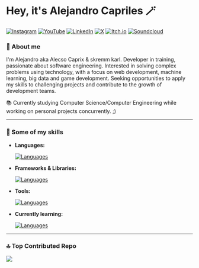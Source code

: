 # Hey, it's Alejandro Capriles 🪄

[![Instagram](https://img.shields.io/badge/Instagram-pink?style=for-the-badge&logo=Instagram&logoSize=auto&color=ff2f69)](https://www.instagram.com/alecsodev) [![YouTube](https://img.shields.io/badge/Subscribe-red?style=for-the-badge&logo=youtube&logoSize=auto&color=ff2a30)](https://www.youtube.com/@alecsocaprix) [![LinkedIn](https://img.shields.io/badge/Linkedin-blue?style=for-the-badge&logo=linkedin)](https://www.linkedin.com/in/alejandro-capriles/) [![X](https://img.shields.io/badge/Follow%20Me-black?style=for-the-badge&logo=x&logoSize=auto&color=00000c)](https://x.com/alecsocaprix) [![Itch.io](https://img.shields.io/badge/Itch.io-red?style=for-the-badge&logo=itchdotio&logoColor=ffffff&logoSize=auto&color=%23FA5C5C)](https://alecso-c.itch.io/) [![Soundcloud](https://img.shields.io/badge/Soundcloud-orange?style=for-the-badge&logo=soundcloud&logoColor=ffffff&logoSize=auto&color=ff5500)](https://soundcloud.com/alecsocaprix)

### 🌠 About me
I'm Alejandro aka Alecso Caprix & skremm karl. Developer in training, passionate about software engineering. Interested in solving complex problems using technology, with a focus on web development, machine learning, big data and game development. Seeking opportunities to apply my skills to challenging projects and contribute to the growth of development teams.

📚 Currently studying Computer Science/Computer Engineering while working on personal projects concurrently. ;)

---

### 🔮 Some of my skills

- **Languages:**

  [![Languages](https://skillicons.dev/icons?i=py,html,css,js,ts)](https://skillicons.dev)

- **Frameworks & Libraries:**

  [![Languages](https://skillicons.dev/icons?i=nodejs,tailwind,react,vite,gradle,pug,babel,bootstrap,gulp,astro)](https://skillicons.dev)
  
- **Tools:**

  [![Languages](https://skillicons.dev/icons?i=vscode,idea,git,figma,blender,obsidian,photoshop,illustrator,windows)](https://skillicons.dev)

- **Currently learning:**

  [![Languages](https://skillicons.dev/icons?i=java,php,laravel,postgres,mysql,cpp)](https://skillicons.dev)

---  

### 🔝 Top Contributed Repo
![](https://github-contributor-stats.vercel.app/api?username=alecsoc&limit=5&theme=react&combine_all_yearly_contributions=true)
